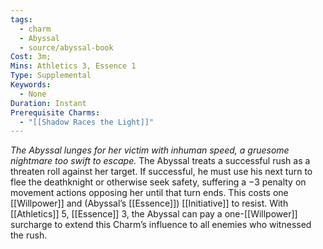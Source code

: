 ```yaml
---
tags:
  - charm
  - Abyssal
  - source/abyssal-book
Cost: 3m; 
Mins: Athletics 3, Essence 1
Type: Supplemental
Keywords:
  - None
Duration: Instant
Prerequisite Charms:
  - "[[Shadow Races the Light]]"
---
```

*The Abyssal lunges for her victim with inhuman speed, a gruesome nightmare too swift to escape.*
The Abyssal treats a successful rush as a threaten roll against her target. If successful, he must use his next turn to flee the deathknight or otherwise seek safety, suffering a −3 penalty on movement actions opposing her until that turn ends. This costs one [[Willpower]] and (Abyssal’s [[Essence]]) [[Initiative]] to resist.
With [[Athletics]] 5, [[Essence]] 3, the Abyssal can pay a one-[[Willpower]] surcharge to extend this Charm’s influence to all enemies who witnessed the rush.